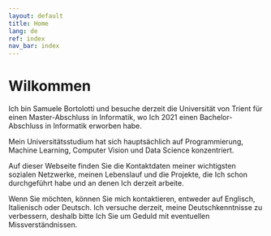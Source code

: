 ```yaml
---
layout: default
title: Home
lang: de
ref: index
nav_bar: index
---
```

# Wilkommen
Ich bin Samuele Bortolotti und besuche derzeit die Universität von Trient für einen Master-Abschluss in Informatik, wo Ich 2021 einen Bachelor-Abschluss in Informatik erworben habe.

Mein Universitätsstudium hat sich hauptsächlich auf Programmierung, Machine Learning, Computer Vision und Data Science konzentriert.

Auf dieser Webseite finden Sie die Kontaktdaten meiner wichtigsten sozialen Netzwerke, meinen Lebenslauf und die Projekte, die Ich schon durchgeführt habe und an denen Ich derzeit arbeite.

Wenn Sie möchten, können Sie mich kontaktieren, entweder auf Englisch, Italienisch oder Deutsch. Ich versuche derzeit, meine Deutschkenntnisse zu verbessern, deshalb bitte Ich Sie um Geduld mit eventuellen Missverständnissen.